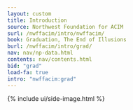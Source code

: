 ```yaml
---
layout: custom
title: Introduction
source: Northwest Foundation for ACIM
surl: /nwffacim/intro/nwffacim/
book: Graduation, The End of Illusions
burl: /nwffacim/intro/grad/
nav: nav/np-data.html
contents: nav/contents.html
bid: "grad"
load-fa: true
intro: "nwffacim:grad"
---
```


<div class="custom-side-image">
  {% include ui/side-image.html %}
</div>

